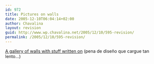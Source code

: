 ```yaml
---
id: 972
title: Pictures on walls
date: 2005-12-10T06:04:14+02:00
author: Chavalina
layout: revision
guid: http://www.wp.chavalina.net/2005/12/10/595-revision/
permalink: /2005/12/10/595-revision/
---
```

<a href="http://www.picturesonwalls.com/" target="_blank">A gallery of walls with stuff written on</a> (pena de diseño que cargue tan lento…)
